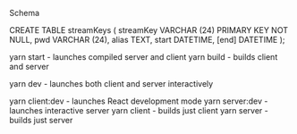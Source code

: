 Schema

CREATE TABLE streamKeys (
    streamKey VARCHAR (24) PRIMARY KEY
                           NOT NULL,
    pwd       VARCHAR (24),
    alias     TEXT,
    start     DATETIME,
    [end]     DATETIME
);


yarn start - launches compiled server and client
yarn build - builds client and server

yarn dev - launches both client and server interactively

yarn client:dev - launches React development mode
yarn server:dev - launches interactive server
yarn client - builds just client
yarn server - builds just server